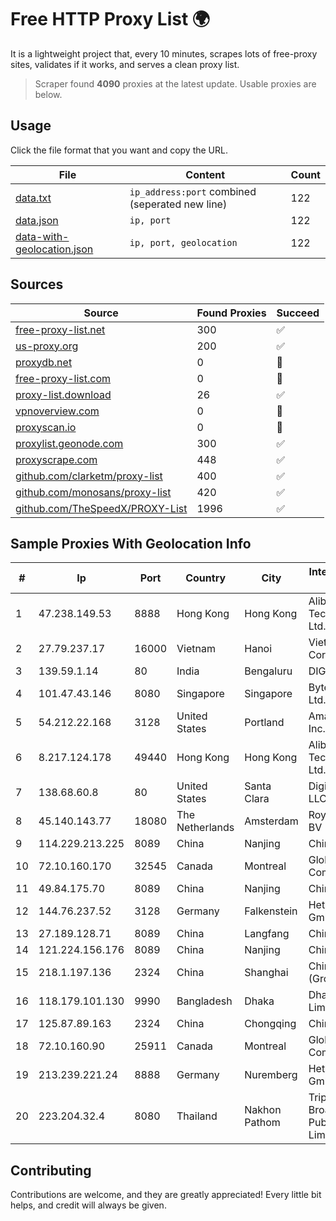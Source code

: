 
# Free HTTP Proxy List 🌍

It is a lightweight project that, every 10 minutes, scrapes lots of free-proxy sites, validates if it works, and serves a clean proxy list.


> Scraper found **4090** proxies at the latest update. Usable proxies are below.

## Usage

Click the file format that you want and copy the URL.


|File|Content|Count|
|----|-------|-----|
|[data.txt](https://raw.githubusercontent.com/themiralay/Proxy-List-World/master/data.txt)|`ip_address:port` combined (seperated new line)|122|
|[data.json](https://raw.githubusercontent.com/themiralay/Proxy-List-World/master/data.json)|`ip, port`|122|
|[data-with-geolocation.json](https://raw.githubusercontent.com/themiralay/Proxy-List-World/master/data-with-geolocation.json)|`ip, port, geolocation`|122|

## Sources

|Source|Found Proxies|Succeed|
|------|-------------|-------|
|[free-proxy-list.net](https://free-proxy-list.net)|300|✅|
|[us-proxy.org](https://www.us-proxy.org)|200|✅|
|[proxydb.net](http://proxydb.net)|0|🚫|
|[free-proxy-list.com](https://free-proxy-list.com/?page=&port=&type%5B%5D=http&type%5B%5D=https&up_time=0&search=Search)|0|🚫|
|[proxy-list.download](https://www.proxy-list.download/HTTP)|26|✅|
|[vpnoverview.com](https://vpnoverview.com/privacy/anonymous-browsing/free-proxy-servers)|0|🚫|
|[proxyscan.io](https://www.proxyscan.io)|0|🚫|
|[proxylist.geonode.com](https://proxylist.geonode.com/api/proxy-list?limit=300&page=1&sort_by=lastChecked&sort_type=desc&protocols=http,https)|300|✅|
|[proxyscrape.com](https://api.proxyscrape.com/v2/?request=displayproxies&protocol=http&timeout=10000&country=all&ssl=all&anonymity=all)|448|✅|
|[github.com/clarketm/proxy-list](https://raw.githubusercontent.com/clarketm/proxy-list/master/proxy-list-raw.txt)|400|✅|
|[github.com/monosans/proxy-list](https://raw.githubusercontent.com/monosans/proxy-list/main/proxies/http.txt)|420|✅|
|[github.com/TheSpeedX/PROXY-List](https://raw.githubusercontent.com/TheSpeedX/PROXY-List/master/http.txt)|1996|✅|


## Sample Proxies With Geolocation Info

|#|Ip|Port|Country|City|Internet Service Provider|
|-|--|----|-------|----|-------------------------|
|1|47.238.149.53|8888|Hong Kong|Hong Kong|Alibaba (US) Technology Co., Ltd.|
|2|27.79.237.17|16000|Vietnam|Hanoi|Viettel Corporation|
|3|139.59.1.14|80|India|Bengaluru|DIGITALOCEAN|
|4|101.47.43.146|8080|Singapore|Singapore|Byteplus Pte. Ltd.|
|5|54.212.22.168|3128|United States|Portland|Amazon.com, Inc.|
|6|8.217.124.178|49440|Hong Kong|Hong Kong|Alibaba (US) Technology Co., Ltd.|
|7|138.68.60.8|80|United States|Santa Clara|DigitalOcean, LLC|
|8|45.140.143.77|18080|The Netherlands|Amsterdam|RoyaleHosting BV|
|9|114.229.213.225|8089|China|Nanjing|Chinanet|
|10|72.10.160.170|32545|Canada|Montreal|GloboTech Communications|
|11|49.84.175.70|8089|China|Nanjing|China Telecom|
|12|144.76.237.52|3128|Germany|Falkenstein|Hetzner Online GmbH|
|13|27.189.128.71|8089|China|Langfang|Chinanet|
|14|121.224.156.176|8089|China|Nanjing|China Telecom|
|15|218.1.197.136|2324|China|Shanghai|China Telecom (Group)|
|16|118.179.101.130|9990|Bangladesh|Dhaka|Dhakacom Limited|
|17|125.87.89.163|2324|China|Chongqing|China Telecom|
|18|72.10.160.90|25911|Canada|Montreal|GloboTech Communications|
|19|213.239.221.24|8888|Germany|Nuremberg|Hetzner Online GmbH|
|20|223.204.32.4|8080|Thailand|Nakhon Pathom|Triple T Broadband Public Company Limited|



## Contributing

Contributions are welcome, and they are greatly appreciated! Every
little bit helps, and credit will always be given.

